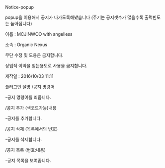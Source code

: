 Notice-popup

popup을 이용해서 공지가 나가도록해봤습니다 (주기는 공지갯수가 많을수록 출력빈도는 높아집니다)

이름 : MCJINWOO with angelless

소속 : Organic Nexus

무단 수정 및 도용은 금지합니다.

상업적 이익을 얻는용도로 사용을 금지합니다.

제작일 : 2016/10/03 11:11

플러그인 설명 /공지 명령어

-공지 명령어를 띄웁니다.

/공지 추가 (색코드가능)내용

-공지를 추가합니다.

/공지 삭제 (목록에서의 번호)

-공지를 삭제합니다.

/공지 목록 (번호:내용)

-공지 목록을 보여줍니다.
